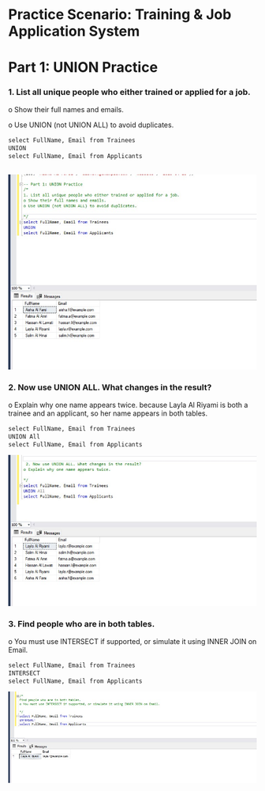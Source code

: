 # Practice Scenario: Training & Job Application System 
# Part 1: UNION Practice 
### 1. List all unique people who either trained or applied for a job. 
o Show their full names and emails. 

o Use UNION (not UNION ALL) to avoid duplicates.
```
select FullName, Email from Trainees 
UNION 
select FullName, Email from Applicants 


```
!['all unique people who either trained or applied for a job'](images/1.1.jpg)

### 2.  Now use UNION ALL. What changes in the result? 
o Explain why one name appears twice. 
because Layla Al Riyami is both a trainee and an applicant, so her name appears in both tables.
```
select FullName, Email from Trainees 
UNION All
select FullName, Email from Applicants 

```
!['Now use UNION ALL'](images/1.2.jpg)

### 3. Find people who are in both tables.

o You must use INTERSECT if supported, or simulate it using INNER JOIN on Email. 

```
select FullName, Email from Trainees 
INTERSECT
select FullName, Email from Applicants 

```
!['Find people who are in both tables'](images/1.3.jpg)

